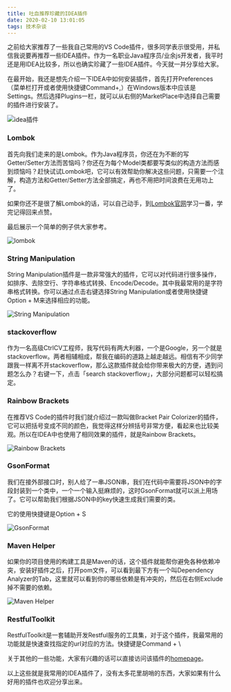 ```yaml
---
title: 吐血推荐珍藏的IDEA插件
date: 2020-02-10 13:01:05
tags: 技术杂谈
---
```


之前给大家推荐了一些我自己常用的VS Code插件，很多同学表示很受用，并私信我说要再推荐一些IDEA插件。作为一名职业Java程序员/业余js开发者，我平时还是用IDEA比较多，所以也确实珍藏了一些IDEA插件。今天就一并分享给大家。<!-- more -->

在最开始，我还是想先介绍一下IDEA中如何安装插件，首先打开Preferences（菜单栏打开或者使用快捷键Command+,）在Windows版本中应该是Settings。然后选择Plugins一栏，就可以从右侧的MarketPlace中选择自己需要的插件进行安装了。

![idea插件](https://res.cloudinary.com/dxydgihag/image/upload/v1581059914/Blog/Other/idea_plugins/idea.png)

### Lombok

首先向我们走来的是Lombok。作为Java程序员，你还在为不断的写Getter/Setter方法而苦恼吗？你还在为每个Model类都要写类似的构造方法而感到烦恼吗？赶快试试Lombok吧，它可以有效帮助你解决这些问题，只需要一个注解，构造方法和Getter/Setter方法全部搞定，再也不用把时间浪费在无用功上了。

如果你还不是很了解Lombok的话，可以自己动手，到[Lombok官网](https://projectlombok.org/)学习一番，学完记得回来点赞。

最后展示一个简单的例子供大家参考。

![lombok](https://res.cloudinary.com/dxydgihag/image/upload/v1581059921/Blog/Other/idea_plugins/idea1.png)

### String Manipulation

String Manipulation插件是一款非常强大的插件，它可以对代码进行很多操作，如排序、去除空行、字符串格式转换、Encode/Decode。其中我最常用的是字符串格式转换。你可以通过点击右键选择String Manipulation或者使用快捷键Option + M来选择相应的功能。

![String Manipulation](https://res.cloudinary.com/dxydgihag/image/upload/v1581061347/Blog/Other/idea_plugins/idea2.gif)

### stackoverflow

作为一名高级CtrlCV工程师，我写代码有两大利器，一个是Google，另一个就是stackoverflow。两者相辅相成，帮我在编码的道路上越走越远。相信有不少同学跟我一样离不开stackoverflow，那么这款插件就会给你带来极大的方便，遇到问题怎么办？右键一下，点击「search stackoverflow」，大部分问题都可以轻松搞定。

### Rainbow Brackets

在推荐VS Code的插件时我们就介绍过一款叫做Bracket Pair Colorizer的插件，它可以把括号变成不同的颜色，我觉得这样分辨括号非常方便，看起来也比较美观。所以在IDEA中也使用了相同效果的插件，就是Rainbow Brackets。

![Rainbow Brackets](https://res.cloudinary.com/dxydgihag/image/upload/v1581062247/Blog/Other/idea_plugins/idea3.png)

### GsonFormat

我们在接外部接口时，别人给了一串JSON串，我们在代码中需要将JSON中的字段封装到一个类中，一个一个输入挺麻烦的，这时GsonFormat就可以派上用场了。它可以帮助我们根据JSON中的key快速生成我们需要的类。

它的使用快捷键是Option + S

![GsonFormat](https://res.cloudinary.com/dxydgihag/image/upload/v1581066692/Blog/Other/idea_plugins/idea4.gif)

### Maven Helper

如果你的项目使用的构建工具是Maven的话，这个插件就能帮你避免各种依赖冲突，安装好插件之后，打开pom文件，可以看到最下方有一个叫Dependency Analyzer的Tab，这里就可以看到你的哪些依赖是有冲突的，然后在右侧Exclude掉不需要的依赖。

![Maven Helper](https://res.cloudinary.com/dxydgihag/image/upload/v1581063616/Blog/Other/idea_plugins/idea5.png)

### RestfulToolkit

RestfulToolkit是一套辅助开发Restful服务的工具集，对于这个插件，我最常用的功能就是快速查找指定的url对应的方法。快捷键是Command + \

关于其他的一些功能，大家有兴趣的话可以直接访问该插件的[homepage](https://plugins.jetbrains.com/plugin/10292-restfultoolkit)。

以上这些就是我常用的IDEA插件了，没有太多花里胡哨的东西，大家如果有什么好用的插件也欢迎分享出来。
